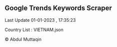 

## Google Trends Keywords Scraper 
 
Last Update 01-01-2023 , 17:35:23

Country List :
VIETNAM.json



© Abdul Muttaqin 
